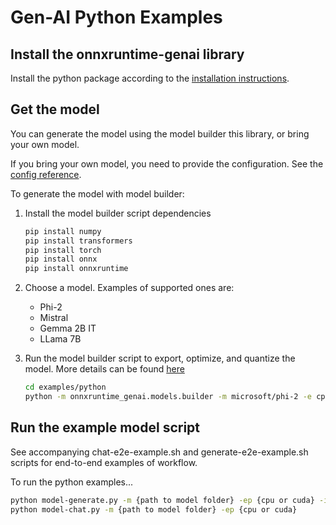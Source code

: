 # Gen-AI Python Examples

## Install the onnxruntime-genai library

Install the python package according to the [installation instructions](https://onnxruntime.ai/docs/genai/howto/install).


## Get the model

You can generate the model using the model builder this library, or bring your own model.

If you bring your own model, you need to provide the configuration. See the [config reference](https://onnxruntime.ai/docs/genai/reference/config).

To generate the model with model builder:

1. Install the model builder script dependencies

   ```bash
   pip install numpy
   pip install transformers
   pip install torch
   pip install onnx
   pip install onnxruntime
   ```

2. Choose a model. Examples of supported ones are:
   - Phi-2
   - Mistral
   - Gemma 2B IT
   - LLama 7B

3. Run the model builder script to export, optimize, and quantize the model. More details can be found [here](../../src/python/py/models/README.md)

   ```bash
   cd examples/python
   python -m onnxruntime_genai.models.builder -m microsoft/phi-2 -e cpu -p int4 -o ./example-models/phi2-int4-cpu
   ```

## Run the example model script

See accompanying chat-e2e-example.sh and generate-e2e-example.sh scripts for end-to-end examples of workflow.

To run the python examples...
```bash
python model-generate.py -m {path to model folder} -ep {cpu or cuda} -i {string prompt}
python model-chat.py -m {path to model folder} -ep {cpu or cuda}
```
